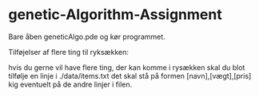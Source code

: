 # genetic-Algorithm-Assignment

Bare åben geneticAlgo.pde og kør programmet.

Tilføjelser af flere ting til ryksækken:

hvis du gerne vil have flere ting, der kan komme i rysækken
skal du blot tilfølje en linje i ./data/items.txt
det skal stå på formen [navn],[vægt],[pris]
kig eventuelt på de andre linjer i filen.
